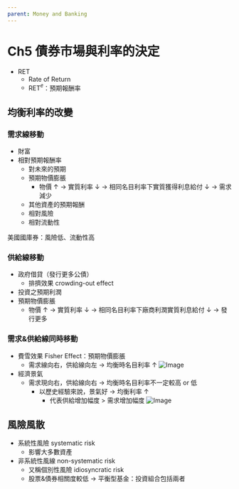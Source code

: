 ```yaml
---
parent: Money and Banking
---
```

# Ch5 債券市場與利率的決定

- RET
	- Rate of Return
	- RET$^e$：預期報酬率

## 均衡利率的改變
### 需求線移動
- 財富
- 相對預期報酬率
  - 對未來的預期
  - 預期物價膨脹
    - 物價 ↑ → 實質利率 ↓ → 相同名目利率下實質獲得利息給付 ↓ → 需求減少
  - 其他資產的預期報酬
  - 相對風險
  - 相對流動性

美國國庫券：風險低、流動性高

### 供給線移動
- 政府借貸（發行更多公債）
  - 排擠效果 crowding-out effect
- 投資之預期利潤
- 預期物價膨脹
  - 物價 ↑ → 實質利率 ↓ → 相同名目利率下廠商利潤實質利息給付 ↓ → 發行更多

### 需求&供給線同時移動
- 費雪效果 Fisher Effect：預期物價膨脹
  - 需求線向右，供給線向左 → 均衡時名目利率 ↑
![Image](https://i.imgur.com/VKEtGIY.png)
- 經濟景氣
  - 需求現向右，供給線向右 → 均衡時名目利率不一定較高 or 低
    - 以歷史經驗來說，景氣好 → 均衡利率 ↑
      - 代表供給增加幅度 > 需求增加幅度
![Image](https://i.imgur.com/HweJj1c.png)

## 風險風散
- 系統性風險 systematic risk 
  - 影響大多數資產
- 非系統性風線 non-systematic risk
  - 又稱個別性風險 idiosyncratic risk
  - 股票&債券相關度較低 → 平衡型基金：投資組合包括兩者

